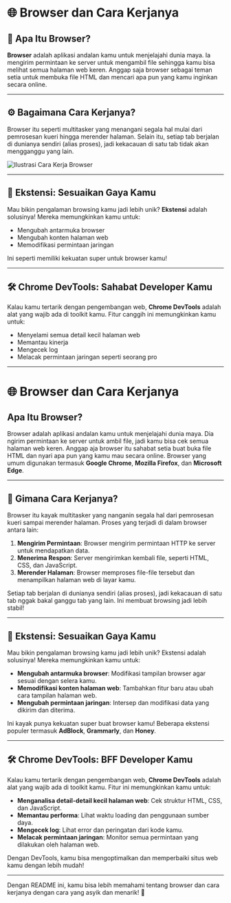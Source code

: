# 🌐 Browser dan Cara Kerjanya

## 📖 Apa Itu Browser?
**Browser** adalah aplikasi andalan kamu untuk menjelajahi dunia maya. Ia mengirim permintaan ke server untuk mengambil file sehingga kamu bisa melihat semua halaman web keren. Anggap saja browser sebagai teman setia untuk membuka file HTML dan mencari apa pun yang kamu inginkan secara online.

---

## ⚙️ Bagaimana Cara Kerjanya?
Browser itu seperti multitasker yang menangani segala hal mulai dari pemrosesan kueri hingga merender halaman. Selain itu, setiap tab berjalan di dunianya sendiri (alias proses), jadi kekacauan di satu tab tidak akan mengganggu yang lain.

![Ilustrasi Cara Kerja Browser](https://example.com/path-to-image.png) <!-- Ganti dengan URL gambar yang relevan -->

---

## 🎨 Ekstensi: Sesuaikan Gaya Kamu
Mau bikin pengalaman browsing kamu jadi lebih unik? **Ekstensi** adalah solusinya! Mereka memungkinkan kamu untuk:
- Mengubah antarmuka browser
- Mengubah konten halaman web
- Memodifikasi permintaan jaringan

Ini seperti memiliki kekuatan super untuk browser kamu!

---

## 🛠️ Chrome DevTools: Sahabat Developer Kamu
Kalau kamu tertarik dengan pengembangan web, **Chrome DevTools** adalah alat yang wajib ada di toolkit kamu. Fitur canggih ini memungkinkan kamu untuk:
- Menyelami semua detail kecil halaman web
- Memantau kinerja
- Mengecek log
- Melacak permintaan jaringan seperti seorang pro

---

# 🌐 **Browser dan Cara Kerjanya**

## Apa Itu Browser?
Browser adalah aplikasi andalan kamu untuk menjelajahi dunia maya. Dia ngirim permintaan ke server untuk ambil file, jadi kamu bisa cek semua halaman web keren. Anggap aja browser itu sahabat setia buat buka file HTML dan nyari apa pun yang kamu mau secara online. Browser yang umum digunakan termasuk **Google Chrome**, **Mozilla Firefox**, dan **Microsoft Edge**.

---

## 🚀 **Gimana Cara Kerjanya?**
Browser itu kayak multitasker yang nanganin segala hal dari pemrosesan kueri sampai merender halaman. Proses yang terjadi di dalam browser antara lain:
1. **Mengirim Permintaan**: Browser mengirim permintaan HTTP ke server untuk mendapatkan data.
2. **Menerima Respon**: Server mengirimkan kembali file, seperti HTML, CSS, dan JavaScript.
3. **Merender Halaman**: Browser memproses file-file tersebut dan menampilkan halaman web di layar kamu.

Setiap tab berjalan di dunianya sendiri (alias proses), jadi kekacauan di satu tab nggak bakal ganggu tab yang lain. Ini membuat browsing jadi lebih stabil!

---

## 🎨 **Ekstensi: Sesuaikan Gaya Kamu**
Mau bikin pengalaman browsing kamu jadi lebih unik? Ekstensi adalah solusinya! Mereka memungkinkan kamu untuk:
- **Mengubah antarmuka browser**: Modifikasi tampilan browser agar sesuai dengan selera kamu.
- **Memodifikasi konten halaman web**: Tambahkan fitur baru atau ubah cara tampilan halaman web.
- **Mengubah permintaan jaringan**: Intersep dan modifikasi data yang dikirim dan diterima.

Ini kayak punya kekuatan super buat browser kamu! Beberapa ekstensi populer termasuk **AdBlock**, **Grammarly**, dan **Honey**.

---

## 🛠️ **Chrome DevTools: BFF Developer Kamu**
Kalau kamu tertarik dengan pengembangan web, **Chrome DevTools** adalah alat yang wajib ada di toolkit kamu. Fitur ini memungkinkan kamu untuk:
- **Menganalisa detail-detail kecil halaman web**: Cek struktur HTML, CSS, dan JavaScript.
- **Memantau performa**: Lihat waktu loading dan penggunaan sumber daya.
- **Mengecek log**: Lihat error dan peringatan dari kode kamu.
- **Melacak permintaan jaringan**: Monitor semua permintaan yang dilakukan oleh halaman web.

Dengan DevTools, kamu bisa mengoptimalkan dan memperbaiki situs web kamu dengan lebih mudah!

---

Dengan README ini, kamu bisa lebih memahami tentang browser dan cara kerjanya dengan cara yang asyik dan menarik! 🎉
